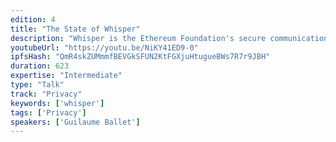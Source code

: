 ```yaml
---
edition: 4
title: "The State of Whisper"
description: "Whisper is the Ethereum Foundation's secure communications protocol. It has been designed to ensure darkness, i.e. guarantee that neither a message's content nor its metadata can be captured by an attacker. With the release of version 6 last spring, it is now also used to prototype the switch of the P2P stack from DevP2P to libp2p. This talk will start with a summary of the protocol, followed by in-depth coverage of  two upcoming features that will improve its usability: 1) insights into the libp2p switch, and 2) compiling it to WASM to run directly inside a browser, thus bypassing the confusing RPC interface."
youtubeUrl: "https://youtu.be/NiKY41ED9-0"
ipfsHash: "QmR4skZUMmmfBEVGkSFUN2KtFGXjuHtugueBWs7R7r9JBH"
duration: 623
expertise: "Intermediate"
type: "Talk"
track: "Privacy"
keywords: ['whisper']
tags: ['Privacy']
speakers: ['Guilaume Ballet']
---
```

